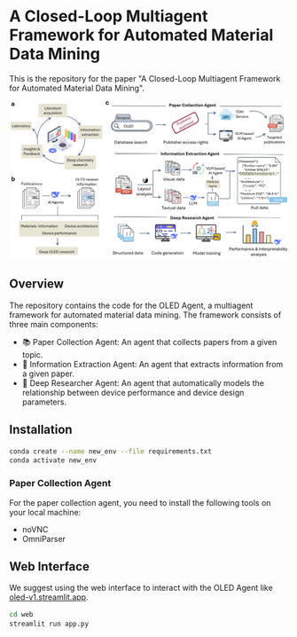 
# A Closed-Loop Multiagent Framework for Automated Material Data Mining

This is the repository for the paper "A Closed-Loop Multiagent Framework for Automated Material Data Mining".


![Overview](assets/Figure1.png)

## Overview

The repository contains the code for the OLED Agent, a multiagent framework for automated material data mining. The framework consists of three main components:

- 📚 Paper Collection Agent: An agent that collects papers from a given topic.
- 📝 Information Extraction Agent: An agent that extracts information from a given paper.
- 🧠 Deep Researcher Agent: An agent that automatically models the relationship between device performance and device design parameters.

## Installation

```bash
conda create --name new_env --file requirements.txt
conda activate new_env

```

### Paper Collection Agent
For the paper collection agent, you need to install the following tools on your local machine:

- noVNC
- OmniParser


## Web Interface

We suggest using the web interface to interact with the OLED Agent like [oled-v1.streamlit.app](https://oled-v1.streamlit.app/).

```bash
cd web
streamlit run app.py
```

















